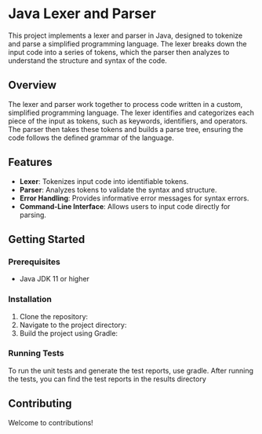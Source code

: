 # Java Lexer and Parser

This project implements a lexer and parser in Java, designed to tokenize and parse a simplified programming language. The lexer breaks down the input code into a series of tokens, which the parser then analyzes to understand the structure and syntax of the code.

## Overview

The lexer and parser work together to process code written in a custom, simplified programming language. The lexer identifies and categorizes each piece of the input as tokens, such as keywords, identifiers, and operators. The parser then takes these tokens and builds a parse tree, ensuring the code follows the defined grammar of the language.

## Features

- **Lexer**: Tokenizes input code into identifiable tokens.
- **Parser**: Analyzes tokens to validate the syntax and structure.
- **Error Handling**: Provides informative error messages for syntax errors.
- **Command-Line Interface**: Allows users to input code directly for parsing.

## Getting Started

### Prerequisites

- Java JDK 11 or higher

### Installation

1. Clone the repository:
2. Navigate to the project directory:
3. Build the project using Gradle:


### Running Tests

To run the unit tests and generate the test reports, use gradle.
After running the tests, you can find the test reports in the results directory

## Contributing

Welcome to contributions!


